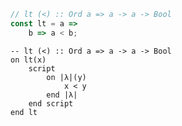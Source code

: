 ```javascript
// lt (<) :: Ord a => a -> a -> Bool
const lt = a =>
    b => a < b;
```


```applescript
-- lt (<) :: Ord a => a -> a -> Boolon lt(x)	script		on |λ|(y)			x < y		end |λ|	end scriptend lt
```